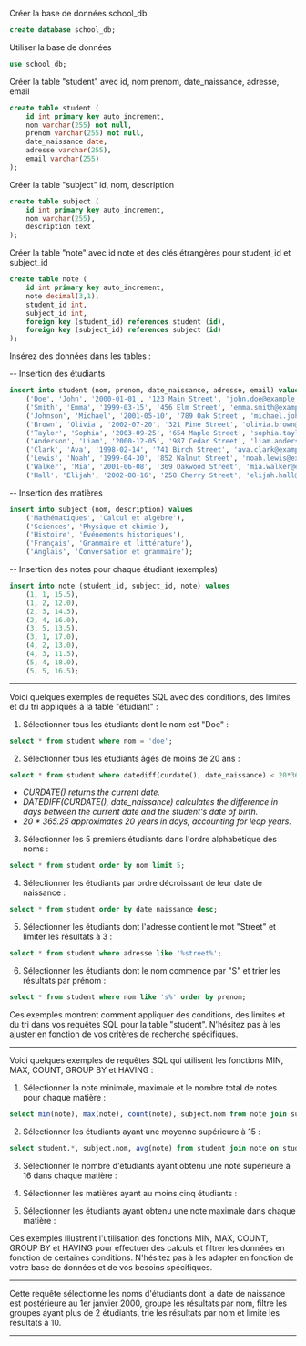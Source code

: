 Créer la base de données school_db

```sql
create database school_db;
```

Utiliser la base de données

```sql
use school_db;
```


Créer la table "student" avec id, nom prenom, date_naissance, adresse, email

```sql
create table student (
    id int primary key auto_increment,
    nom varchar(255) not null,
    prenom varchar(255) not null, 
    date_naissance date, 
    adresse varchar(255),
    email varchar(255)
);
```


Créer la table "subject" id, nom, description

```sql
create table subject (
    id int primary key auto_increment,
    nom varchar(255),
    description text
);
```


Créer la table "note" avec id note et des clés étrangères pour student_id et subject_id

```sql
create table note (
    id int primary key auto_increment,
    note decimal(3,1),
    student_id int,
    subject_id int,
    foreign key (student_id) references student (id),
    foreign key (subject_id) references subject (id)
);
```

Insérez des données dans les tables :

-- Insertion des étudiants

```sql
insert into student (nom, prenom, date_naissance, adresse, email) values 
    ('Doe', 'John', '2000-01-01', '123 Main Street', 'john.doe@example.com'),
    ('Smith', 'Emma', '1999-03-15', '456 Elm Street', 'emma.smith@example.com'),
    ('Johnson', 'Michael', '2001-05-10', '789 Oak Street', 'michael.johnson@example.com'),
    ('Brown', 'Olivia', '2002-07-20', '321 Pine Street', 'olivia.brown@example.com'),
    ('Taylor', 'Sophia', '2003-09-25', '654 Maple Street', 'sophia.taylor@example.com'),
    ('Anderson', 'Liam', '2000-12-05', '987 Cedar Street', 'liam.anderson@example.com'),
    ('Clark', 'Ava', '1998-02-14', '741 Birch Street', 'ava.clark@example.com'),
    ('Lewis', 'Noah', '1999-04-30', '852 Walnut Street', 'noah.lewis@example.com'),
    ('Walker', 'Mia', '2001-06-08', '369 Oakwood Street', 'mia.walker@example.com'),
    ('Hall', 'Elijah', '2002-08-16', '258 Cherry Street', 'elijah.hall@example.com');
```

-- Insertion des matières

```sql
insert into subject (nom, description) values
    ('Mathématiques', 'Calcul et algèbre'),
    ('Sciences', 'Physique et chimie'),
    ('Histoire', 'Événements historiques'),
    ('Français', 'Grammaire et littérature'),
    ('Anglais', 'Conversation et grammaire');
```

-- Insertion des notes pour chaque étudiant (exemples)

```sql
insert into note (student_id, subject_id, note) values
    (1, 1, 15.5),
    (1, 2, 12.0),
    (2, 3, 14.5),
    (2, 4, 16.0),
    (3, 5, 13.5),
    (3, 1, 17.0),
    (4, 2, 13.0),
    (4, 3, 11.5),
    (5, 4, 18.0),
    (5, 5, 16.5);
```

---

<!-- TODO -->
Voici quelques exemples de requêtes SQL avec des conditions, des limites et du tri appliqués à la table "étudiant" :

1. Sélectionner tous les étudiants dont le nom est "Doe" :

```sql
select * from student where nom = 'doe';
```

2. Sélectionner tous les étudiants âgés de moins de 20 ans :

```sql
select * from student where datediff(curdate(), date_naissance) < 20*365.25;
```

- _CURDATE() returns the current date._
- _DATEDIFF(CURDATE(), date_naissance) calculates the difference in days between the current date and the student's date of birth._
- _20 * 365.25 approximates 20 years in days, accounting for leap years._

3. Sélectionner les 5 premiers étudiants dans l'ordre alphabétique des noms :

```sql
select * from student order by nom limit 5;
```

4. Sélectionner les étudiants par ordre décroissant de leur date de naissance :

```sql
select * from student order by date_naissance desc;
```

5. Sélectionner les étudiants dont l'adresse contient le mot "Street" et limiter les résultats à 3 :

```sql
select * from student where adresse like '%street%';
```

6. Sélectionner les étudiants dont le nom commence par "S" et trier les résultats par prénom :

```sql
select * from student where nom like 's%' order by prenom;
```

Ces exemples montrent comment appliquer des conditions, des limites et du tri dans vos requêtes SQL pour la table "student". N'hésitez pas à les ajuster en fonction de vos critères de recherche spécifiques.

---

Voici quelques exemples de requêtes SQL qui utilisent les fonctions MIN, MAX, COUNT, GROUP BY et HAVING :

1. Sélectionner la note minimale, maximale et le nombre total de notes pour chaque matière :

```sql
select min(note), max(note), count(note), subject.nom from note join subject on note.subject_id = subject.id group by subject.nom;
```

2. Sélectionner les étudiants ayant une moyenne supérieure à 15 :

```sql
select student.*, subject.nom, avg(note) from student join note on student.id = note.student_id join subject on subject.id = note.subject_id group by note having avg(note) > 15;
```

3. Sélectionner le nombre d'étudiants ayant obtenu une note supérieure à 16 dans chaque matière :

4. Sélectionner les matières ayant au moins cinq étudiants :

5. Sélectionner les étudiants ayant obtenu une note maximale dans chaque matière :

Ces exemples illustrent l'utilisation des fonctions MIN, MAX, COUNT, GROUP BY et HAVING pour effectuer des calculs et filtrer les données en fonction de certaines conditions.
N'hésitez pas à les adapter en fonction de votre base de données et de vos besoins spécifiques.

---

Cette requête sélectionne les noms d'étudiants dont la date de naissance est postérieure au 1er janvier 2000, groupe les résultats par nom, filtre les groupes ayant plus de 2 étudiants, trie les résultats par nom et limite les résultats à 10.



---



